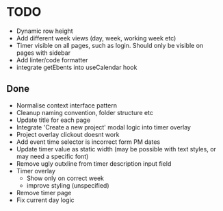 # TODO

- Dynamic row height
- Add different week views (day, week, working week etc)
- Timer visible on all pages, such as login. Should only be visible on pages with sidebar
- Add linter/code formatter
- integrate getEbents into useCalendar hook

## Done

- Normalise context interface pattern
- Cleanup naming convention, folder structure etc
- Update title for each page
- Integrate 'Create a new project' modal logic into timer overlay
- Project overlay clickout doesnt work
- Add event time selector is incorrect form PM dates
- Update timer value as static width (may be possible with text styles, or may need a specific font)
- Remove ugly outxline from timer description input field
- Timer overlay
  - Show only on correct week
  - improve styling (unspecified)
- Remove timer page
- Fix current day logic
